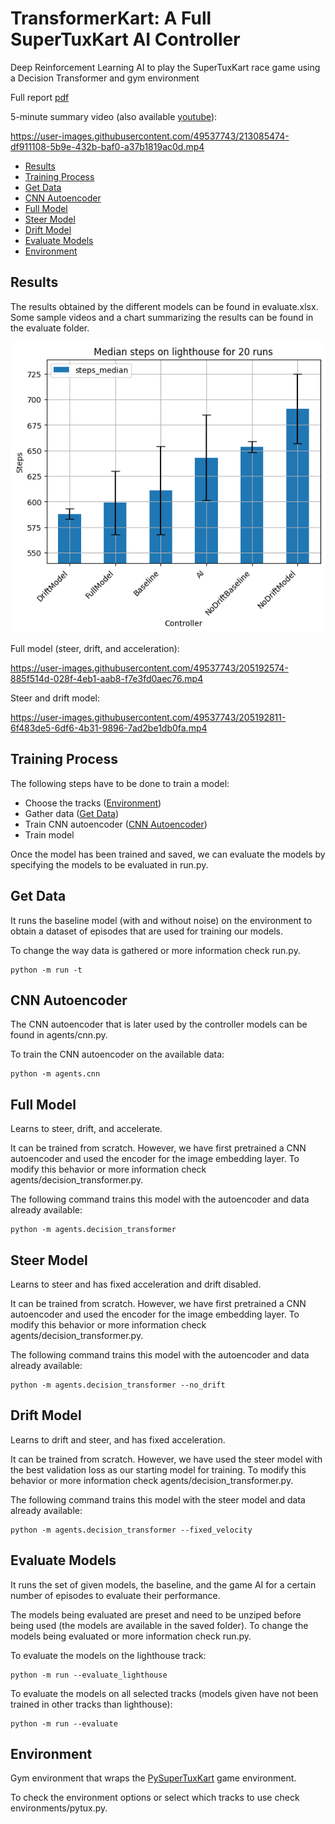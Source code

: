 # TransformerKart: A Full SuperTuxKart AI Controller

Deep Reinforcement Learning AI to play the SuperTuxKart race game using a Decision Transformer and gym environment

Full report [pdf](deep_rl_supertux_race_report.pdf)

5-minute summary video (also available [youtube](https://youtu.be/cvs2ACO91fE)):

https://user-images.githubusercontent.com/49537743/213085474-df911108-5b9e-432b-baf0-a37b1819ac0d.mp4


- [Results](#results)
- [Training Process](#training-process)
- [Get Data](#get-data)
- [CNN Autoencoder](#cnn-autoencoder)
- [Full Model](#full-model)
- [Steer Model](#steer-model)
- [Drift Model](#drift-model)
- [Evaluate Models](#evaluate-models)
- [Environment](#environment)

## Results

The results obtained by the different models can be found in evaluate.xlsx.
Some sample videos and a chart summarizing the results can be found in the evaluate folder.

![Summary chart](evaluate/lighthouse_chart.png)

Full model (steer, drift, and acceleration):

https://user-images.githubusercontent.com/49537743/205192574-885f514d-028f-4eb1-aab8-f7e3fd0aec76.mp4

Steer and drift model:

https://user-images.githubusercontent.com/49537743/205192811-6f483de5-6df6-4b31-9896-7ad2be1db0fa.mp4


## Training Process

The following steps have to be done to train a model:

- Choose the tracks ([Environment](#environment))
- Gather data ([Get Data](#get-data))
- Train CNN autoencoder ([CNN Autoencoder](#cnn-autoencoder))
- Train model

Once the model has been trained and saved, we can evaluate the models by specifying the models to be evaluated in run.py.

## Get Data

It runs the baseline model (with and without noise) on the environment to obtain a dataset of episodes that are used for training our models.

To change the way data is gathered or more information check run.py.

```
python -m run -t
```

## CNN Autoencoder

The CNN autoencoder that is later used by the controller models can be found in agents/cnn.py.

To train the CNN autoencoder on the available data:

```
python -m agents.cnn
```

## Full Model

Learns to steer, drift, and accelerate.

It can be trained from scratch. However, we have first pretrained a CNN autoencoder and used the encoder for the image embedding layer.
To modify this behavior or more information check agents/decision_transformer.py.

The following command trains this model with the autoencoder and data already available:
```
python -m agents.decision_transformer 
```

## Steer Model

Learns to steer and has fixed acceleration and drift disabled.

It can be trained from scratch. However, we have first pretrained a CNN autoencoder and used the encoder for the image embedding layer.
To modify this behavior or more information check agents/decision_transformer.py.

The following command trains this model with the autoencoder and data already available:
```
python -m agents.decision_transformer --no_drift 
```

## Drift Model

Learns to drift and steer, and has fixed acceleration. 

It can be trained from scratch. However, we have used the steer model with the best validation loss as our starting model for training.
To modify this behavior or more information check agents/decision_transformer.py.

The following command trains this model with the steer model and data already available:
```
python -m agents.decision_transformer --fixed_velocity 
```

## Evaluate Models

It runs the set of given models, the baseline, and the game AI for a certain number of episodes to evaluate their performance.

The models being evaluated are preset and need to be unziped before being used (the models are available in the saved folder).
To change the models being evaluated or more information check run.py.

To evaluate the models on the lighthouse track:
```
python -m run --evaluate_lighthouse
```

To evaluate the models on all selected tracks (models given have not been trained in other tracks than lighthouse):

```
python -m run --evaluate
```

## Environment

Gym environment that wraps the [PySuperTuxKart](https://github.com/philkr/pystk) game environment.

To check the environment options or select which tracks to use check environments/pytux.py.
